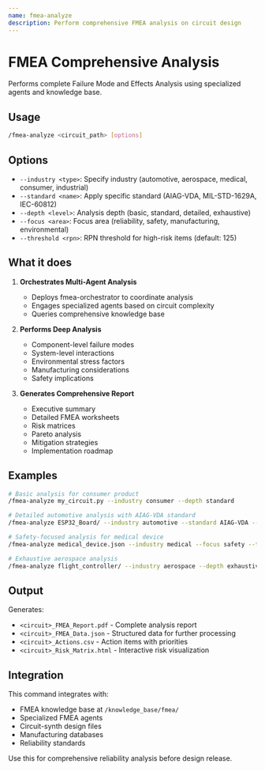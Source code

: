```yaml
---
name: fmea-analyze
description: Perform comprehensive FMEA analysis on circuit design
---
```


# FMEA Comprehensive Analysis

Performs complete Failure Mode and Effects Analysis using specialized agents and knowledge base.

## Usage

```bash
/fmea-analyze <circuit_path> [options]
```

## Options

- `--industry <type>`: Specify industry (automotive, aerospace, medical, consumer, industrial)
- `--standard <name>`: Apply specific standard (AIAG-VDA, MIL-STD-1629A, IEC-60812)
- `--depth <level>`: Analysis depth (basic, standard, detailed, exhaustive)
- `--focus <area>`: Focus area (reliability, safety, manufacturing, environmental)
- `--threshold <rpn>`: RPN threshold for high-risk items (default: 125)

## What it does

1. **Orchestrates Multi-Agent Analysis**
   - Deploys fmea-orchestrator to coordinate analysis
   - Engages specialized agents based on circuit complexity
   - Queries comprehensive knowledge base

2. **Performs Deep Analysis**
   - Component-level failure modes
   - System-level interactions
   - Environmental stress factors
   - Manufacturing considerations
   - Safety implications

3. **Generates Comprehensive Report**
   - Executive summary
   - Detailed FMEA worksheets
   - Risk matrices
   - Pareto analysis
   - Mitigation strategies
   - Implementation roadmap

## Examples

```bash
# Basic analysis for consumer product
/fmea-analyze my_circuit.py --industry consumer --depth standard

# Detailed automotive analysis with AIAG-VDA standard
/fmea-analyze ESP32_Board/ --industry automotive --standard AIAG-VDA --depth detailed

# Safety-focused analysis for medical device
/fmea-analyze medical_device.json --industry medical --focus safety --threshold 100

# Exhaustive aerospace analysis
/fmea-analyze flight_controller/ --industry aerospace --depth exhaustive --standard MIL-STD-1629A
```

## Output

Generates:
- `<circuit>_FMEA_Report.pdf` - Complete analysis report
- `<circuit>_FMEA_Data.json` - Structured data for further processing
- `<circuit>_Actions.csv` - Action items with priorities
- `<circuit>_Risk_Matrix.html` - Interactive risk visualization

## Integration

This command integrates with:
- FMEA knowledge base at `/knowledge_base/fmea/`
- Specialized FMEA agents
- Circuit-synth design files
- Manufacturing databases
- Reliability standards

Use this for comprehensive reliability analysis before design release.